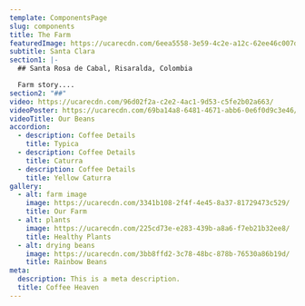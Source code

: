 ```yaml
---
template: ComponentsPage
slug: components
title: The Farm
featuredImage: https://ucarecdn.com/6eea5558-3e59-4c2e-a12c-62ee46c007de/
subtitle: Santa Clara
section1: |-
  ## Santa Rosa de Cabal, Risaralda, Colombia

  Farm story....
section2: "##"
video: https://ucarecdn.com/96d02f2a-c2e2-4ac1-9d53-c5fe2b02a663/
videoPoster: https://ucarecdn.com/69ba14a8-6481-4671-abb6-0e6f0d9c3e46/
videoTitle: Our Beans
accordion:
  - description: Coffee Details
    title: Typica
  - description: Coffee Details
    title: Caturra
  - description: Coffee Details
    title: Yellow Caturra
gallery:
  - alt: farm image
    image: https://ucarecdn.com/3341b108-2f4f-4e45-8a37-81729473c529/
    title: Our Farm
  - alt: plants
    image: https://ucarecdn.com/225cd73e-e283-439b-a8a6-f7eb21b32ee8/
    title: Healthy Plants
  - alt: drying beans
    image: https://ucarecdn.com/3bb8ffd2-3c78-48bc-878b-76530a86b19d/
    title: Rainbow Beans
meta:
  description: This is a meta description.
  title: Coffee Heaven
---
```


